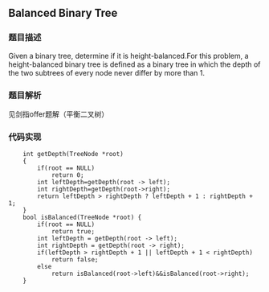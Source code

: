 ﻿## Balanced Binary Tree

###  题目描述


Given a binary tree, determine if it is height-balanced.For this problem, a height-balanced binary tree is defined as a binary tree in which the depth of the two subtrees of every node never differ by more than 1.

### 题目解析

见剑指offer题解（平衡二叉树）

### 代码实现

```
    int getDepth(TreeNode *root)
    {
        if(root == NULL)
            return 0;
        int leftDepth=getDepth(root -> left);
        int rightDepth=getDepth(root->right);
        return leftDepth > rightDepth ? leftDepth + 1 : rightDepth + 1;
    }
    bool isBalanced(TreeNode *root) {
        if(root == NULL)
            return true;
        int leftDepth = getDepth(root -> left);
        int rightDepth = getDepth(root -> right);
        if(leftDepth > rightDepth + 1 || leftDepth + 1 < rightDepth)
            return false;
        else
            return isBalanced(root->left)&&isBalanced(root->right);
    }
```
